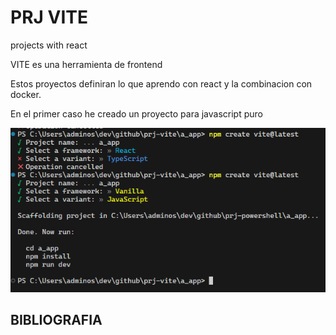 PRJ VITE
=======================================
projects with react

VITE es una herramienta de frontend

Estos proyectos definiran lo que aprendo con react y la combinacion con docker.

En el primer caso he creado un proyecto para javascript puro

![All text](/images/appJavascriptPuro.png)

BIBLIOGRAFIA
---------------------------------------
